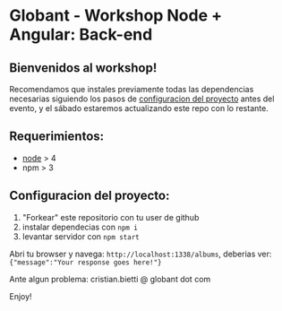 # Globant - Workshop Node + Angular: Back-end

## Bienvenidos al workshop!

Recomendamos que instales previamente todas las dependencias necesarias siguiendo los pasos de [configuracion del proyecto](#configuracion-del-proyecto) antes del evento, y el sábado estaremos actualizando este repo con lo restante.


## Requerimientos:
* [node](https://nodejs.org/en/) > 4
* npm > 3

## Configuracion del proyecto:

1) "Forkear" este repositorio con tu user de github  
2) instalar dependecias con `npm i`  
3) levantar servidor con `npm start`

Abri tu browser y navega: `http://localhost:1338/albums`, deberias ver:
`{"message":"Your response goes here!"}`

Ante algun problema: cristian.bietti @ globant dot com

Enjoy!
